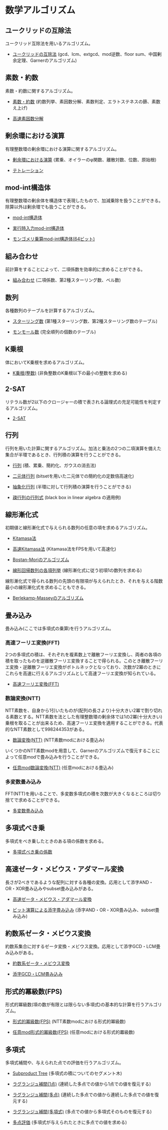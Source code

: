 # 数学アルゴリズム

## ユークリッドの互除法
ユークリッド互除法を用いるアルゴリズム。

- [ユークリッドの互除法](https://github.com/tokusakurai/Library/blob/main/Math-Algorithm/Euclid.hpp) (gcd、lcm、extgcd、mod逆数、floor sum、中国剰余定理、Garnerのアルゴリズム)

## 素数・約数
素数・約数に関するアルゴリズム。

- [素数・約数](https://github.com/tokusakurai/Library/blob/main/Math-Algorithm/Prime.hpp) (約数列挙、素因数分解、素数判定、エラトステネスの篩、素数え上げ)

- [高速素因数分解](https://github.com/tokusakurai/Library/blob/main/Math-Algorithm/Fast_Prime_Factorization.hpp)

## 剰余環における演算
有理整数環の剰余環における演算に関するアルゴリズム。

- [剰余環における演算](https://github.com/tokusakurai/Library/blob/main/Math-Algorithm/Factor_Ring.hpp) (累乗、オイラーのφ関数、離散対数、位数、原始根)

- [テトレーション](https://github.com/tokusakurai/Library/blob/main/Math-Algorithm/Tetration.hpp)

## mod-int構造体
有理整数環の剰余体を構造体で表現したもので、加減乗除を扱うことができる。除算以外は剰余環でも扱うことができる。

- [mod-int構造体](https://github.com/tokusakurai/Library/blob/main/Math-Algorithm/Mod_Int.hpp)

- [実行時入力mod-int構造体](https://github.com/tokusakurai/Library/blob/main/Math-Algorithm/Runtime_Mod_Int.hpp)

- [モンゴメリ乗算mod-int構造体(64ビット)](https://github.com/tokusakurai/Library/blob/main/Math-Algorithm/Montgomery_Mod_Int_64.hpp)

## 組み合わせ
前計算をすることによって、二項係数を効率的に求めることができる。

- [組み合わせ](https://github.com/tokusakurai/Library/blob/main/Math-Algorithm/Combination.hpp) (二項係数、第2種スターリング数、ベル数)

## 数列
各種数列のテーブルを計算するアルゴリズム。

- [スターリング数](https://github.com/tokusakurai/Library/blob/main/Math-Algorithm/Stirling_Number.hpp) (第1種スターリング数、第2種スターリング数のテーブル)

- [モンモール数](https://github.com/tokusakurai/Library/blob/main/Math-Algorithm/Montmort_Number.hpp) (完全順列の個数のテーブル)

## K乗根
体においてK乗根を求めるアルゴリズム。

- [K乗根(整数)](https://github.com/tokusakurai/Library/blob/main/Math-Algorithm/Kth_Root_Integer.hpp) (非負整数のK乗根以下の最小の整数を求める)

## 2-SAT
リテラル数が2以下のクロージャーの積で表される論理式の充足可能性を判定するアルゴリズム。
- [2-SAT](https://github.com/tokusakurai/Library/blob/main/Math-Algorithm/Two_SAT.hpp)

## 行列
行列を用いた計算に関するアルゴリズム。加法と乗法の2つの二項演算を備えた集合が半環であるとき、行列積の演算を行うことができる。

- [行列](https://github.com/tokusakurai/Library/blob/main/Math-Algorithm/Matrix.hpp) (積、累乗、簡約化、ガウスの消去法)

- [二元体行列](https://github.com/tokusakurai/Library/blob/main/Math-Algorithm/F2_Matrix.hpp) (bitsetを用いた二元体での簡約化の定数倍高速化)

- [抽象化行列](https://github.com/tokusakurai/Library/blob/main/Math-Algorithm/Abstract_Matrix.hpp) (半環に対して行列積の演算を行うことができる)

- [疎行列の行列式](https://github.com/tokusakurai/Library/blob/main/Math-Algorithm/Sparse_Matrix_Determinant.hpp) (black box in linear algebra の適用例)

## 線形漸化式
初期値と線形漸化式で与えられる数列の任意の項を求めるアルゴリズム。

- [Kitamasa法](https://github.com/tokusakurai/Library/blob/main/Math-Algorithm/Kitamasa.hpp)

- [高速Kitamasa法](https://github.com/tokusakurai/Library/blob/main/Math-Algorithm/Fast_Kitamasa.hpp) (Kitamasa法をFPSを用いて高速化)

- [Bostan-Moriのアルゴリズム](https://github.com/tokusakurai/Library/blob/main/Math-Algorithm/Bostan_Mori.hpp)

- [線形回帰数列の各項列挙](https://github.com/tokusakurai/Library/blob/main/Math-Algorithm/Linear_Recursive_Sequence_Enumeration.hpp) (線形漸化式に従う初項1の数列を求める)

線形漸化式で得られる数列の先頭の有限項が与えられたとき、それを与える階数最小の線形漸化式を求めることもできる。

- [Berlekamp-Masseyのアルゴリズム](https://github.com/tokusakurai/Library/blob/main/Math-Algorithm/Berlekamp_Massey.hpp)

## 畳み込み
畳み込み(ここでは多項式の乗算)を行うアルゴリズム。

### 高速フーリエ変換(FFT)
2つの多項式の積は、それぞれを複素数上で離散フーリエ変換し、両者の各項の積を取ったものを逆離散フーリエ変換することで得られる。このとき離散フーリエ変換・逆離散フーリエ変換がボトルネックとなっており、次数が2冪のときにこれらを高速に行えるアルゴリズムとして高速フーリエ変換が知られている。

- [高速フーリエ変換(FFT)](https://github.com/tokusakurai/Library/blob/main/Math-Algorithm/Fast_Fourier_Transform.hpp)

### 数論変換(NTT)
NTT素数を、自身から1引いたものが(配列の長さより)十分大きい2冪で割り切れる素数とする。NTT素数を法とした有理整数環の剰余体では1の2冪(十分大きい)乗根を取ることが出来るため、高速フーリエ変換を適用することができる。代表的なNTT素数として998244353がある。

- [数論変換(NTT)](https://github.com/tokusakurai/Library/blob/main/Math-Algorithm/Number_Theoretic_Transform.hpp) (NTT素数modにおける畳込み)

いくつかのNTT素数modを用意して、Garnerのアルゴリズムで復元することによって任意modで畳み込みを行うことができる。

- [任意mod数論変換(NTT)](https://github.com/tokusakurai/Library/blob/main/Math-Algorithm/Arbitrary_Mod_Number_Theoretic_Transform.hpp) (任意modにおける畳込み)

### 多変数畳み込み
FFT(NTT)を用いることで、多変数多項式の積を次数が大きくなるところは切り捨てで求めることができる。    

- [多変数畳み込み](https://github.com/tokusakurai/Library/blob/main/Math-Algorithm/Multivariate_Convolution.hpp)

## 多項式べき乗
多項式をべき乗したときのある項の係数を求める。
- [多項式べき乗の係数](https://github.com/tokusakurai/Library/blob/main/Math-Algorithm/Power_Coefficient.hpp)

## 高速ゼータ・メビウス・アダマール変換
長さが2べきであるような配列に対する各種の変換。応用として添字AND・OR・XOR畳み込みやsubset畳み込みがある。

- [高速ゼータ・メビウス・アダマール変換](https://github.com/tokusakurai/Library/blob/main/Math-Algorithm/Zeta_Mobius_Hadamard.hpp)

- [ビット演算による添字畳み込み](https://github.com/tokusakurai/Library/blob/main/Math-Algorithm/Bitwise_Convolution.hpp) (添字AND・OR・XOR畳み込み、subset畳み込み)

## 約数系ゼータ・メビウス変換
約数系集合に対するゼータ変換・メビウス変換。応用として添字GCD・LCM畳み込みがある。

- [約数系ゼータ・メビウス変換](https://github.com/tokusakurai/Library/blob/main/Math-Algorithm/Divisors_Zeta_Mobius.hpp)

- [添字GCD・LCM畳み込み](https://github.com/tokusakurai/Library/blob/main/Math-Algorithm/GCD_LCM_Convolution.hpp)

## 形式的冪級数(FPS)
形式的冪級数(項の数が有限とは限らない多項式)の基本的な計算を行うアルゴリズム。

- [形式的冪級数(FPS)](https://github.com/tokusakurai/Library/blob/main/Math-Algorithm/Formal_Power_Series.hpp) (NTT素数modにおける形式的冪級数)

- [任意mod形式的冪級数(FPS)](https://github.com/tokusakurai/Library/blob/main/Math-Algorithm/Arbitrary_Mod_Formal_Power_Series.hpp) (任意modにおける形式的羃級数)

## 多項式
多項式補間や、与えられた点での評価を行うアルゴリズム。

- [Subproduct Tree](https://github.com/tokusakurai/Library/blob/main/Math-Algorithm/Subproduct_Tree.hpp) (多項式の積についてのセグメント木)

- [ラグランジュ補間(1点)](https://github.com/tokusakurai/Library/blob/main/Math-Algorithm/Single_Point_Interpolation.hpp) (連続した多点での値から1点での値を復元する)

- [ラグランジュ補間(多点)](https://github.com/tokusakurai/Library/blob/main/Math-Algorithm/Multipoint_Interpolation.hpp) (連続した多点での値から連続した多点での値を復元する)

- [ラグランジュ補間(多項式)](https://github.com/tokusakurai/Library/blob/main/Math-Algorithm/Polynomial_Interpolation.hpp) (多点での値から多項式そのものを復元する)

- [多点評価](https://github.com/tokusakurai/Library/blob/main/Math-Algorithm/Multipoint_Evaluation.hpp) (多項式が与えられたときに多点での値を求める)

